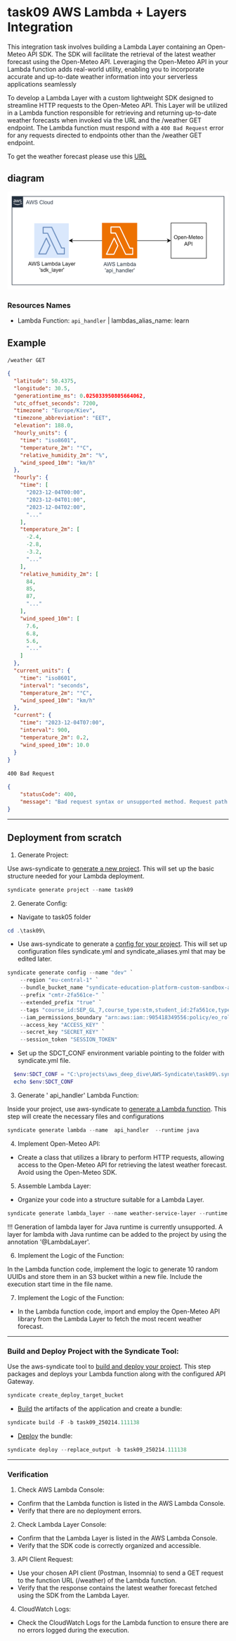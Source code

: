 # task09 AWS Lambda + Layers Integration

This integration task involves building a Lambda Layer containing an Open-Meteo API SDK. The SDK will facilitate the retrieval of the latest weather forecast using the Open-Meteo API. Leveraging the Open-Meteo API in your Lambda function adds real-world utility, enabling you to incorporate accurate and up-to-date weather information into your serverless applications seamlessly

To develop a Lambda Layer with a custom lightweight SDK designed to streamline HTTP requests to the Open-Meteo API. This Layer will be utilized in a Lambda function responsible for retrieving and returning up-to-date weather forecasts when invoked via the URL and the /weather GET endpoint.
The Lambda function must respond with a `400 Bad Request` error for any requests directed to endpoints other than the /weather GET endpoint.

To get the weather forecast please use this [URL](https://api.open-meteo.com/v1/forecast?latitude=52.52&longitude=13.41&current=temperature_2m,wind_speed_10m&hourly=temperature_2m,relative_humidity_2m,wind_speed_10m)

##  diagram

![diagram](img.png)

### Resources Names
+ Lambda Function: `api_handler` | lambdas_alias_name: learn

## Example
`/weather GET`
```json
{
  "latitude": 50.4375,
  "longitude": 30.5,
  "generationtime_ms": 0.025033950805664062,
  "utc_offset_seconds": 7200,
  "timezone": "Europe/Kiev",
  "timezone_abbreviation": "EET",
  "elevation": 188.0,
  "hourly_units": {
    "time": "iso8601",
    "temperature_2m": "°C",
    "relative_humidity_2m": "%",
    "wind_speed_10m": "km/h"
  },
  "hourly": {
    "time": [
      "2023-12-04T00:00",
      "2023-12-04T01:00",
      "2023-12-04T02:00",
      "..."
    ],
    "temperature_2m": [
      -2.4,
      -2.8,
      -3.2,
      "..."
    ],
    "relative_humidity_2m": [
      84,
      85,
      87,
      "..."
    ],
    "wind_speed_10m": [
      7.6,
      6.8,
      5.6,
      "..."
    ]
  },
  "current_units": {
    "time": "iso8601",
    "interval": "seconds",
    "temperature_2m": "°C",
    "wind_speed_10m": "km/h"
  },
  "current": {
    "time": "2023-12-04T07:00",
    "interval": 900,
    "temperature_2m": 0.2,
    "wind_speed_10m": 10.0
  }
}
```
`400 Bad Request`
```json
{
    "statusCode": 400,
    "message": "Bad request syntax or unsupported method. Request path: {path}. HTTP method: {method}"
}
```
---

## Deployment from scratch
1. Generate Project:

Use aws-syndicate to [generate a new project](https://github.com/epam/aws-syndicate/wiki/2.-Quick-start#221-creating-project-files). This will set up the basic structure needed for your Lambda deployment.
```powershell
syndicate generate project --name task09
```
2. Generate Config:

+ Navigate to task05 folder
```powershell
cd .\task09\
```
* Use aws-syndicate to generate a [config for your project](https://github.com/epam/aws-syndicate/wiki/2.-Quick-start#222-creating-configuration-files-for-environment3. ).
  This will set up configuration files syndicate.yml and syndicate_aliases.yml that may be edited later.
```powershell
syndicate generate config --name "dev" `
    --region "eu-central-1" `
    --bundle_bucket_name "syndicate-education-platform-custom-sandbox-artifacts-sbox02/2fa561ce/task08" `
    --prefix "cmtr-2fa561ce-" `
    --extended_prefix "true" `
    --tags "course_id:SEP_GL_7,course_type:stm,student_id:2fa561ce,type:student" `
    --iam_permissions_boundary "arn:aws:iam::905418349556:policy/eo_role_boundary" `
    --access_key "ACCESS_KEY" `
    --secret_key "SECRET_KEY" `
    --session_token "SESSION_TOKEN"
```

* Set up the SDCT_CONF environment variable pointing to the folder with syndicate.yml file.
```powershell
  $env:SDCT_CONF = "C:\projects\aws_deep_dive\AWS-Syndicate\task09\.syndicate-config-dev"
  echo $env:SDCT_CONF
```
3. Generate ' api_handler' Lambda Function:

Inside your project, use aws-syndicate to [generate a Lambda function](https://github.com/epam/aws-syndicate/wiki/2.-Quick-start#224-creating-lambda-files). This step will create the necessary files and configurations
```powershell
syndicate generate lambda --name  api_handler  --runtime java
```

4. Implement Open-Meteo API:

+ Create a class that utilizes a library to perform HTTP requests, allowing access to the Open-Meteo API for retrieving the latest weather forecast. Avoid using the Open-Meteo SDK.

5. Assemble Lambda Layer:

+ Organize your code into a structure suitable for a Lambda Layer.
```powershell
syndicate generate lambda_layer --name weather-service-layer --runtime java --link_with_lambda api_handler
```

!!! Generation of lambda layer for Java runtime is currently unsupported. A layer for lambda with Java runtime can be added to the project by using the annotation '@LambdaLayer'.

6. Implement the Logic of the Function:

In the Lambda function code, implement the logic to generate 10 random UUIDs and store them in an S3 bucket within a new file. Include the execution start time in the file name.

7. Implement the Logic of the Function:

+ In the Lambda function code, import and employ the Open-Meteo API library from the Lambda Layer to fetch the most recent weather forecast.

---

### Build and Deploy Project with the Syndicate Tool:

Use the aws-syndicate tool to [build and deploy your project](https://github.com/epam/aws-syndicate/wiki/2.-Quick-start#231-create-an-s3-bucket-for-aws-syndicate-artifacts). This step packages and deploys your Lambda function along with the configured API Gateway.
```powershell
syndicate create_deploy_target_bucket
```

+ [Build](https://videoportal.epam.com/video/qYLn4xd7) the artifacts of the application and create a bundle:
```powershell
syndicate build -F -b task09_250214.111138
```
+ [Deploy](https://videoportal.epam.com/video/AaZWOPjY) the bundle:
```powershell
syndicate deploy --replace_output -b task09_250214.111138
```

---

### Verification
1. Check AWS Lambda Console:
+ Confirm that the Lambda function is listed in the AWS Lambda Console.
+ Verify that there are no deployment errors.

2. Check Lambda Layer Console:
+ Confirm that the Lambda Layer is listed in the AWS Lambda Console.
+ Verify that the SDK code is correctly organized and accessible.

3. API Client Request:

+ Use your chosen API client (Postman, Insomnia) to send a GET request to the function URL (/weather) of the Lambda function.
+ Verify that the response contains the latest weather forecast fetched using the SDK from the Lambda Layer.

4. CloudWatch Logs:

+ Check the CloudWatch Logs for the Lambda function to ensure there are no errors logged during the execution.
